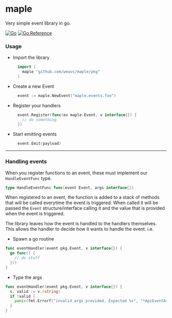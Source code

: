 # maple

Very simple event library in go. 

[![Go](https://github.com/weavc/maple/actions/workflows/go_build_and_test.yml/badge.svg)](https://github.com/weavc/maple/actions/workflows/go_build_and_test.yml)
[![Go Reference](https://pkg.go.dev/badge/github.com/weavc/maple.svg)](https://pkg.go.dev/github.com/weavc/maple)

### Usage
- Import the library
  ```go
    import (
      maple "github.com/weavc/maple/pkg"
    )
  ```
- Create a new Event 
  ```go
    event := maple.NewEvent("maple.events.foo")
  ```
- Register your handlers
  ```go
    event.Register(func(ev maple.Event, v interface{}) {
      // do something
    })
  ```
- Start emitting events
  ```go
    event.Emit(payload)
  ```

-----

### Handling events
When you register functions to an event, these must implement our `HandleEventFunc` type.
```go
type HandleEventFunc func(event Event, args interface{})
```

When registered to an event, the function is added to a stack of methods that will be called everytime the event is triggered. When called it will be passed the `Event` structure/interface calling it and the value that is provided when the event is triggered.

The library leaves how the event is handled to the handlers themselves. This allows the handler to decide how it wants to handle the event. i.e. 
- Spawn a go routine
```go
func eventHandler(event pkg.Event, v interface{}) {
  go func() {
    // do stuff
  }()
}
```
- Type the args
```go
func eventHandler(event pkg.Event, v interface{}) {
  s, valid := v.(string)
  if !valid {
    panic(fmt.Errorf("invalid args provided. Expected %s", "*ApiEventArgs"))
  }
}
```

